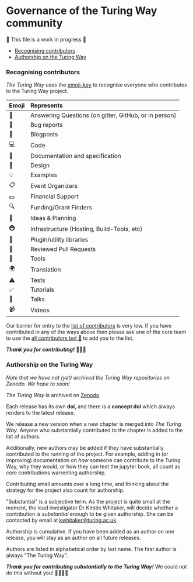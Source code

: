 # Governance of the Turing Way community

:construction: This file is a work in progress :construction:

* [Recognising contributors](#recognising-contributors)
* [Authorship on the Turing Way](#authorship-on-the-turing-way)

### Recognising contributors

*The Turing Way* uses the [emoji-key](https://allcontributors.org/docs/en/emoji-key) to recognise everyone who contributes to the Turing Way project.

| Emoji | Represents                                                                  |
|:------|:----------------------------------------------------------------------------|
| 💬    | Answering Questions (on gitter, GitHub, or in person) |
| 🐛    | Bug reports                                                                 |
| 📝    | Blogposts                                                                   |
| 💻    | Code                                                                        |
| 📖    | Documentation and specification                                             |
| 🎨    | Design                                                                      |
| 💡    | Examples                                                                    |
| 📋    | Event Organizers                                                            |
| 💵    | Financial Support                                                           |
| 🔍    | Funding/Grant Finders                                                       |
| 🤔    | Ideas & Planning                                                            |
| 🚇    | Infrastructure (Hosting, Build-Tools, etc)                                  |
| 🔌    | Plugin/utility libraries                                                    |
| 👀    | Reviewed Pull Requests                                                      |
| 🔧    | Tools                                                                       |
| 🌍    | Translation                                                                 |
| ⚠️    | Tests                                                                       |
| ✅     | Tutorials                                                                   |
| 📢    | Talks                                                                       |
| 📹    | Videos                                                                      |

Our barrier for entry to the [list of contributors](README#contributors) is very low.
If you have contributed in any of the ways above then please ask one of the core team to use the [all contributors bot :robot:](https://allcontributors.org/docs/en/bot/overview) to add you to the list.

***Thank you for contributing!*** :sparkling_heart::raised_hands::tada:

### Authorship on the Turing Way

*Note that we have not (yet) archived the Turing Way repositories on Zenodo.*
*We hope to soon!*

*The Turing Way* is archived on [Zenodo](https://zenodo.org/communities/the-turing-way).

Each release has its own **doi**, and there is a **concept doi** which always renders to the latest release.

We release a new version when a new chapter is merged into *The Turing Way*.
Anyone who substantially contributed to the chapter is added to the list of authors.

Additionally, new authors may be added if they have substantially contributed to the running of the project.
For example, adding in (or improving) documentation on *how* someone can contribute to the Turing Way, why they would, or how they can test the jupyter book, all count as core contributions warrenting authorship.

Contributing small amounts over a long time, and thinking about the strategy for the project also count for authorship.

"Substantial" is a subjective term.
As the project is quite small at the moment, the lead investigator Dr Kirstie Whitaker, will decide whether a contribution is *substantial* enough to be given authorship.
She can be contacted by email at kwhitaker@turing.ac.uk.

Authorship is cumulative.
If you have been added as an author on one release, you will stay as an author on all future releases.

Authors are listed in alphabetical order by last name.
The first author is always "The Turing Way".

***Thank you for contributing substantially to the Turing Way!*** We could not do this without you! :hibiscus::sunflower::rocket::star2:

